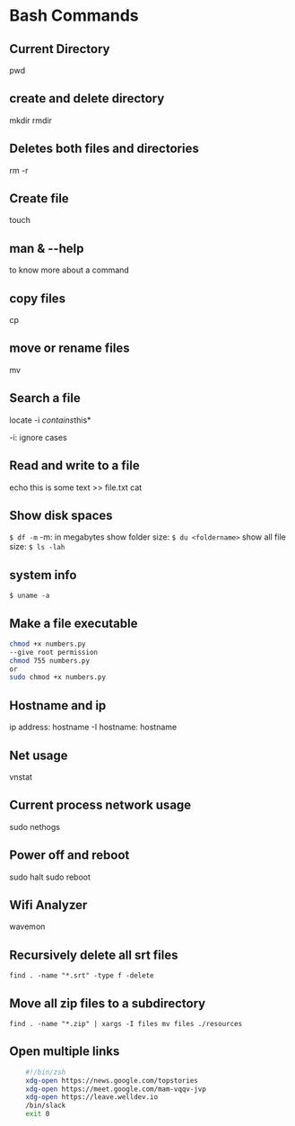 # Bash Commands

## Current Directory
pwd

## create and delete directory 
mkdir <dirname> 
rmdir <dirname>

## Deletes both files and directories
rm -r <dirname> 

## Create file 
touch <filename> 

## man & --help
to know more about a command

## copy files 
cp <frompath> <topath>

## move or rename files
mv <frompath> <topath> 

## Search a file 
locate -i *contains*this*

-i: ignore cases

## Read and write to a file 
echo this is some text >> file.txt
cat <filepath>

## Show disk spaces
`$ df -m` 
-m: in megabytes
show folder size: `$ du <foldername>` 
show all file size: `$ ls -lah`

## system info 
`$ uname -a`

## Make a file executable 
```bash
chmod +x numbers.py 
--give root permission
chmod 755 numbers.py
or
sudo chmod +x numbers.py
```

## Hostname and ip 
ip address: hostname -I
hostname: hostname 

## Net usage
vnstat

## Current process network usage 
sudo nethogs

## Power off and reboot 
sudo halt
sudo reboot 

## Wifi Analyzer
wavemon


## Recursively delete all srt files
`find . -name "*.srt" -type f -delete`


## Move all zip files to a subdirectory
`find . -name "*.zip" | xargs -I files mv files ./resources`


## Open multiple links 

```bash
	#!/bin/zsh
	xdg-open https://news.google.com/topstories
	xdg-open https://meet.google.com/mam-vqqv-jvp
	xdg-open https://leave.welldev.io
	/bin/slack
	exit 0
````
